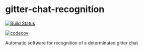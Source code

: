 # gitter-chat-recognition
[![Build Status](https://travis-ci.org/grazianocastellano/gitter-chat-recognition.svg?branch=master)](https://travis-ci.org/grazianocastellano/gitter-chat-recognition)

[![codecov](https://codecov.io/gh/grazianocastellano/gitter-chat-recognition/branch/master/graph/badge.svg)](https://codecov.io/gh/grazianocastellano/gitter-chat-recognition)

Automatic software for recognition of a determinated gitter chat  
